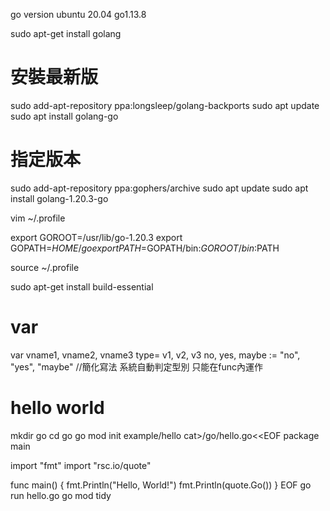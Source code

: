 go version
ubuntu 20.04 go1.13.8

sudo apt-get install golang

# 安裝最新版
sudo add-apt-repository ppa:longsleep/golang-backports
sudo apt update
sudo apt install golang-go

# 指定版本
sudo add-apt-repository ppa:gophers/archive
sudo apt update
sudo apt install golang-1.20.3-go


vim ~/.profile

export GOROOT=/usr/lib/go-1.20.3
export GOPATH=$HOME/go
export PATH=$GOPATH/bin:$GOROOT/bin:$PATH

source ~/.profile

sudo apt-get install build-essential

# var
var vname1, vname2, vname3 type= v1, v2, v3
no, yes, maybe := "no", "yes", "maybe"    //簡化寫法 系統自動判定型別 只能在func內運作

# hello world
mkdir go
cd go
go mod init example/hello
cat>/go/hello.go<<EOF
package main

import "fmt"
import "rsc.io/quote"

func main() {
    fmt.Println("Hello, World!")
    fmt.Println(quote.Go())
}
EOF
go run hello.go
go mod tidy